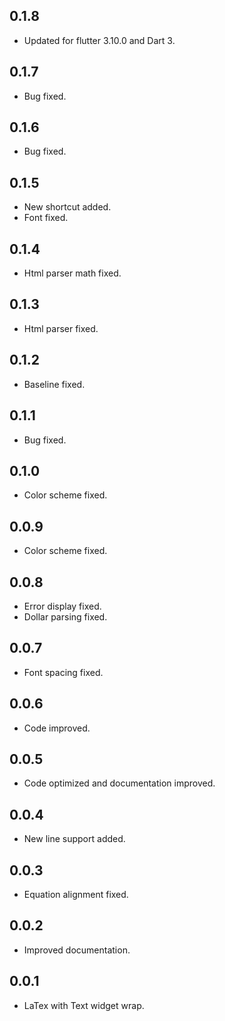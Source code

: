 ## 0.1.8

* Updated for flutter 3.10.0 and Dart 3.

## 0.1.7

* Bug fixed.

## 0.1.6

* Bug fixed.

## 0.1.5

* New shortcut added.
* Font fixed.

## 0.1.4

* Html parser math fixed.

## 0.1.3

* Html parser fixed.

## 0.1.2

* Baseline fixed.

## 0.1.1

* Bug fixed.

## 0.1.0

* Color scheme fixed.

## 0.0.9

* Color scheme fixed.

## 0.0.8

* Error display fixed.
* Dollar parsing fixed.

## 0.0.7

* Font spacing fixed.

## 0.0.6

* Code improved.

## 0.0.5

* Code optimized and documentation improved.

## 0.0.4

* New line support added.

## 0.0.3

* Equation alignment fixed.

## 0.0.2

* Improved documentation.

## 0.0.1

* LaTex with Text widget wrap.
